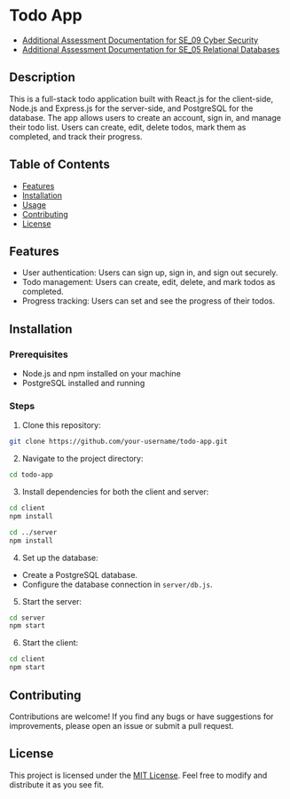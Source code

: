 # Todo App
- [Additional Assessment Documentation for SE_09 Cyber Security](https://www.notion.so/SE_09-Cyber-Security-075b690403844bd39f59b62b244fd848?pvs=4)
- [Additional Assessment Documentation for SE_05 Relational Databases](``)

## Description

This is a full-stack todo application built with React.js for the client-side, Node.js and Express.js for the server-side, and PostgreSQL for the database. The app allows users to create an account, sign in, and manage their todo list. Users can create, edit, delete todos, mark them as completed, and track their progress.

## Table of Contents

- [Features](#features)
- [Installation](#installation)
- [Usage](#usage)
- [Contributing](#contributing)
- [License](#license)

## Features

- User authentication: Users can sign up, sign in, and sign out securely.
- Todo management: Users can create, edit, delete, and mark todos as completed.
- Progress tracking: Users can set and see the progress of their todos.

## Installation

### Prerequisites

- Node.js and npm installed on your machine
- PostgreSQL installed and running

### Steps

1. Clone this repository:

```bash
git clone https://github.com/your-username/todo-app.git
```
2. Navigate to the project directory:

```bash
cd todo-app
```
3. Install dependencies for both the client and server:

```bash
cd client
npm install

cd ../server
npm install
```
4. Set up the database:
- Create a PostgreSQL database.
- Configure the database connection in `server/db.js`.

5. Start the server:

```bash
cd server
npm start
```
6. Start the client:

```bash
cd client
npm start
```
## Contributing

Contributions are welcome! If you find any bugs or have suggestions for improvements, please open an issue or submit a pull request.

## License

This project is licensed under the [MIT License](LICENSE). Feel free to modify and distribute it as you see fit.

